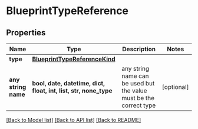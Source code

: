 # BlueprintTypeReference


## Properties
Name | Type | Description | Notes
------------ | ------------- | ------------- | -------------
**type** | [**BlueprintTypeReferenceKind**](BlueprintTypeReferenceKind.md) |  | 
**any string name** | **bool, date, datetime, dict, float, int, list, str, none_type** | any string name can be used but the value must be the correct type | [optional]

[[Back to Model list]](../README.md#documentation-for-models) [[Back to API list]](../README.md#documentation-for-api-endpoints) [[Back to README]](../README.md)


